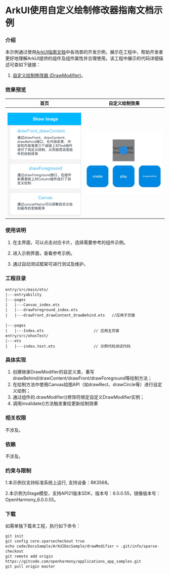 # ArkUI使用自定义绘制修改器指南文档示例

### 介绍

本示例通过使用[ArkUI指南文档](https://gitcode.com/openharmony/docs/tree/master/zh-cn/application-dev/ui)中各场景的开发示例，展示在工程中，帮助开发者更好地理解ArkUI提供的组件及组件属性并合理使用。该工程中展示的代码详细描述可查如下链接：

1. [自定义绘制修改器 (DrawModifier)](https://gitcode.com/openharmony/docs/blob/master/zh-cn/application-dev/ui/arkts-user-defined-extension-drawModifier.md)。
### 效果预览

| 首页                                 | 自定义绘制效果                           |
|------------------------------------|-----------------------------------|
| ![](screenshots/home.PNG) | ![](screenshots/interface.PNG) |

### 使用说明

1. 在主界面，可以点击对应卡片，选择需要参考的组件示例。

3. 进入示例界面，查看参考示例。

4. 通过自动测试框架可进行测试及维护。

### 工程目录
```
entry/src/main/ets/
|---entryability
|---pages
|   |---Canvas_index.ets
|   |---drawForeground_index.ets
|   |---drawFront_drawContent_drawBehind.ets   //应用子页面     
            
|---pages
|   |---Index.ets                      // 应用主页面
entry/src/ohosTest/
|---ets
|   |---index.test.ets                 // 示例代码测试代码
```
### 具体实现

1. 创建继承DrawModifier的自定义类，重写drawBehind/drawContent/drawFront/drawForeground等绘制方法；
2. 在绘制方法中使用Canvas绘图API（如drawRect、drawCircle等）进行自定义绘制；
3. 通过组件的.drawModifier()修饰符绑定自定义DrawModifier实例；
4. 调用invalidate()方法触发重绘更新绘制效果

### 相关权限

不涉及。

### 依赖

不涉及。

### 约束与限制

1.本示例仅支持标准系统上运行, 支持设备：RK3568。

2.本示例为Stage模型，支持API21版本SDK，版本号：6.0.0.55，镜像版本号：OpenHarmony_6.0.0.55。


### 下载

如需单独下载本工程，执行如下命令：

````
git init
git config core.sparsecheckout true
echo code/DocsSample/ArkUIDocSample/drawModifier > .git/info/sparse-checkout
git remote add origin https://gitcode.com/openharmony/applications_app_samples.git
git pull origin master
````